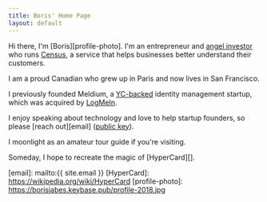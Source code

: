```yaml
---
title: Boris' Home Page
layout: default
---
```


Hi there, I'm [Boris][profile-photo]. I'm an entrepreneur and [angel investor][1] who runs [Census][], a service that helps businesses better understand their customers.

I am a proud Canadian who grew up in Paris and now lives in San Francisco.

I previously founded Meldium, a [YC-backed][YC] identity management startup, which was acquired by [LogMeIn][].

I enjoy speaking about technology and love to help startup founders, so please [reach out][email] ([public key][2]).

I moonlight as an amateur tour guide if you're visiting.

Someday, I hope to recreate the magic of [HyperCard][].

[1]: https://angel.co/borisjabes
[2]: https://keybase.io/borisjabes/key.asc
[3]: https://twitter.com/borisjabes
[4]: https://instagram.com/borisjabes
[5]: https://linkedin.com/in/borisjabes
[6]: https://keybase.io/borisjabes
[7]: https://github.com/bjabes
[8]: http://goodreads.com/borisjabes
[YC]: https://www.ycombinator.com
[LogMeIn]: https://www.logmeininc.com
[Census]: https://getcensus.com
[Polynome]: http://polynome.co
[email]: mailto:{{ site.email }}
[HyperCard]: https://wikipedia.org/wiki/HyperCard
[profile-photo]: https://borisjabes.keybase.pub/profile-2018.jpg
